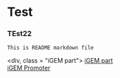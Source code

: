 # Test

### TEst22

`This is README markdown file`

<div, class = "iGEM part">
[iGEM part](https://lelp27.github.io/igemE/igem_part)
<br>
[iGEM Promoter](https://lelp27.github.io/igemE/igem_BBa_J23100)
</div>
